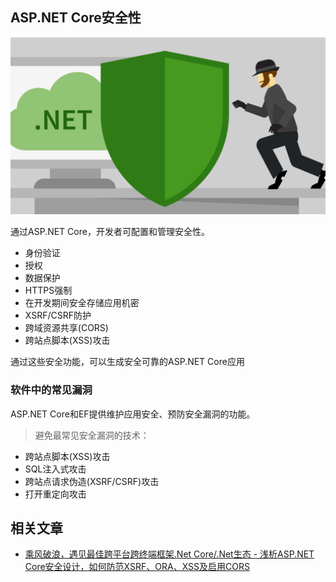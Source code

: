 ## ASP.NET Core安全性

![](/Assets/2022-10-27-01-35-53.png)

通过ASP.NET Core，开发者可配置和管理安全性。

- 身份验证
- 授权
- 数据保护
- HTTPS强制
- 在开发期间安全存储应用机密
- XSRF/CSRF防护
- 跨域资源共享(CORS)
- 跨站点脚本(XSS)攻击

通过这些安全功能，可以生成安全可靠的ASP.NET Core应用

### 软件中的常见漏洞

ASP.NET Core和EF提供维护应用安全、预防安全漏洞的功能。

> 避免最常见安全漏洞的技术：

- 跨站点脚本(XSS)攻击
- SQL注入式攻击
- 跨站点请求伪造(XSRF/CSRF)攻击
- 打开重定向攻击

## 相关文章

* [乘风破浪，遇见最佳跨平台跨终端框架.Net Core/.Net生态 - 浅析ASP.NET Core安全设计，如何防范XSRF、ORA、XSS及启用CORS](https://www.cnblogs.com/taylorshi/p/16826839.html)